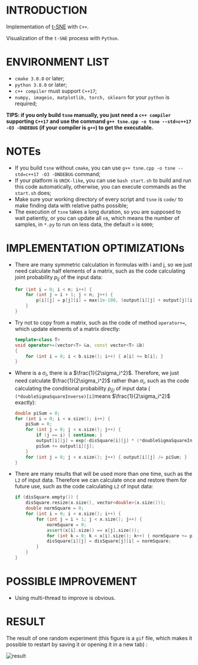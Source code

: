 # INTRODUCTION

Implementation of [t-SNE](https://www.jmlr.org/papers/volume9/vandermaaten08a/vandermaaten08a.pdf) with `C++`.

Visualization of the `t-SNE` process with `Python`.

# ENVIRONMENT LIST

* `cmake 3.0.0`  or later;
* `python 3.8.0` or later;
* `c++ compiler`  must support `C++17`;
* `numpy, imageio, matplotlib, torch, sklearn` for your `python` is required;

**TIPS: if you only build `tsne` manually, you just need a `c++ compiler` supporting `C++17` and use the command `g++ tsne.cpp -o tsne --std=c++17 -O3 -DNDEBUG` (if your compiler is `g++`)  to get the executable.**

# NOTEs

* If you build `tsne` without `cmake`, you can use `g++ tsne.cpp -o tsne --std=c++17 -O3 -DNDEBUG` command;
* If your platform is `UNIK-like`, you can use `bash start.sh` to build and run this code automatically, otherwise, you can execute commands as the `start.sh` does;
* Make sure your working directory of every script and `tsne` is `code/` to make finding data with relative paths possible;
* The execution of `tsne` takes a long duration, so you are supposed to wait patiently, or you can update all `n`s, which means the number of samples, in `*.py` to run on less data, the default `n` is `6000`;

# IMPLEMENTATION OPTIMIZATIONs

* There are many symmetric calculation in formulas with i and j, so we just need calculate half elements of a matrix, such as the code calculating joint probability $p_{ij}$ of the input data:

  ```cpp
  for (int i = 0; i < n; i++) {
      for (int j = i + 1; j < n; j++) {
          p[i][j] = p[j][i] = max(1e-100, (output[i][j] + output[j][i]) / (2 * n)) * EXAGGERATION;
      }
  }
  ```

* Try not to copy from a matrix, such as the code of method `operator+=`, which update elements of a matrix directly:

  ```cpp
  template<class T>
  void operator+=(vector<T> &a, const vector<T> &b)
  {
      for (int i = 0; i < b.size(); i++) { a[i] += b[i]; }
  }
  ```

* Where is a $\sigma_i$, there is a $\frac{1}{2\sigma_i^2}$. Therefore, we just need calculate $\frac{1}{2\sigma_i^2}$ rather than $\sigma_i$, such as the code calculating the conditional probability $p_{j\vert i}$ of input data ( `(*doubleSigmaSquareInverse)[i]`means $\frac{1}{2\sigma_i^2}$ exactly):

  ```cpp
  double piSum = 0;
  for (int i = 0; i < x.size(); i++) {
      piSum = 0;
      for (int j = 0; j < x.size(); j++) {
          if (j == i) { continue; }
          output[i][j] = exp(-disSquare[i][j] * (*doubleSigmaSquareInverse)[i]);
          piSum += output[i][j];
      }
      for (int j = 0; j < x.size(); j++) { output[i][j] /= piSum; }
  }
  ```

* There are many results that will be used more than one time, such as the `L2` of input data. Therefore we can calculate once and restore them for future use, such as the code calculating `L2` of input data:

  ```cpp
  if (disSquare.empty()) {
      disSquare.resize(x.size(), vector<double>(x.size()));
      double normSquare = 0;
      for (int i = 0; i < x.size(); i++) {
          for (int j = i + 1; j < x.size(); j++) {
              normSquare = 0;
              assert(x[i].size() == x[j].size());
              for (int k = 0; k < x[i].size(); k++) { normSquare += pow(x[i][k] - x[j][k], 2); }
              disSquare[i][j] = disSquare[j][i] = normSquare;
          }
      }
  }
  ```

# POSSIBLE IMPROVEMENT

* Using multi-thread to improve is obvious.

# RESULT

The result of one random experiment (this figure is a `gif` file, which makes it possible to restart by saving it or opening it in a new tab) :

![result](./result.gif)